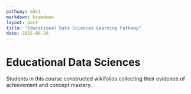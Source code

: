 ```yaml
---
pathway: eds1
markdown: kramdown
layout: post
title: "Educational Data Sciences Learning Pathway"
date: 2015-08-26
---
```

# Educational Data Sciences

Students in this course constructed wikifolios collecting their evidence of achievement and concept mastery.
